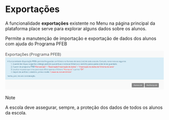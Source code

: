 ﻿# Exportações

A funcionalidade **exportações** existente no Menu na página principal da plataforma place serve para explorar alguns dados sobre os alunos.

Permite a manutenção de importação e exportação de dados dos alunos com ajuda do Programa PFEB


![Exportacoes](../../images/PlaceMiudos/Alunos/exportacoes.PNG)

> [!NOTE]  
> A escola deve assegurar, sempre, a proteção dos dados de todos os alunos da escola.



